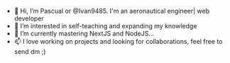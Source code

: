 - 👋 Hi, I’m Pascual or @Ivan9485. I'm an aeronautical engineer| web developer 
- 👀 I’m interested in self-teaching and expanding my knowledge 
- 🌱 I’m currently mastering NextJS and NodeJS...
- 📫 I love working on projects and looking for collaborations, feel free to send dm ;)

<!---
Ivan9485/Ivan9485 is a ✨ special ✨ repository because its `README.md` (this file) appears on your GitHub profile.
You can click the Preview link to take a look at your changes.
--->
